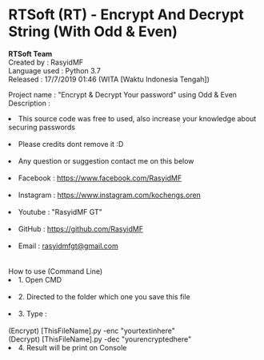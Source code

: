 # RTSoft (RT) - Encrypt And Decrypt String (With Odd & Even)
  <b>RTSoft Team</b><br>
  Created by : RasyidMF<br>
  Language used : Python 3.7<br>
  Released : 17/7/2019 01:46 (WITA [Waktu Indonesia Tengah])<br>

  Project name : "Encrypt & Decrypt Your password" using Odd & Even<br>
  Description :<br>
 	<li>This source code was free to used, also increase your knowledge about securing passwords</li><br>
 	<li>Please credits dont remove it :D</li><br>
 	<li>Any question or suggestion contact me on this below</li><br>
 	<li>Facebook	: https://www.facebook.com/RasyidMF</li><br>
 	<li>Instagram	: https://www.instagram.com/kochengs.oren</li><br>
 	<li>Youtube		: "RasyidMF GT"</li><br>
 	<li>GitHub		: https://github.com/RasyidMF</li><br>
 	<li>Email		: rasyidmfgt@gmail.com</li><br>
 	<br>
  How to use (Command Line)<br>
 	<li>1. Open CMD</li><br>
 	<li>2. Directed to the folder which one you save this file</li><br>
 	<li>3. Type :</li><br>
 		(Encrypt) [ThisFileName].py -enc "yourtextinhere"<br>
 		(Decrypt) [ThisFileName].py -dec "yourencryptedhere"<br>
 	<li>4. Result will be print on Console</li><br>